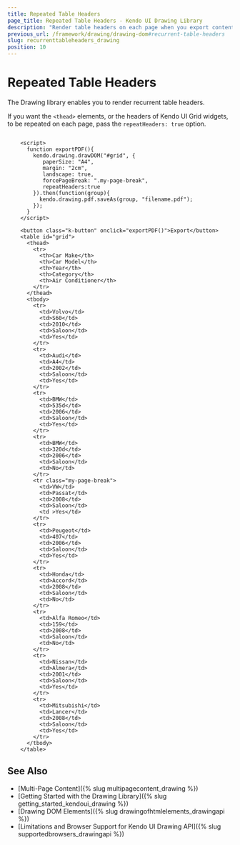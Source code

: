 ```yaml
---
title: Repeated Table Headers
page_title: Repeated Table Headers - Kendo UI Drawing Library
description: "Render table headers on each page when you export content in PDF with the Kendo UI Drawing library."
previous_url: /framework/drawing/drawing-dom#recurrent-table-headers
slug: recurrenttableheaders_drawing
position: 10
---
```


# Repeated Table Headers

The Drawing library enables you to render recurrent table headers.

If you want the `<thead>` elements, or the headers of Kendo UI Grid widgets, to be repeated on each page, pass the `repeatHeaders: true` option.

```dojo

    <script>
      function exportPDF(){
        kendo.drawing.drawDOM("#grid", {
           paperSize: "A4",
           margin: "2cm",
           landscape: true,
           forcePageBreak: ".my-page-break",
           repeatHeaders:true
        }).then(function(group){
          kendo.drawing.pdf.saveAs(group, "filename.pdf");
        });
      }
    </script>

    <button class="k-button" onclick="exportPDF()">Export</button>
    <table id="grid">
      <thead>
        <tr>
          <th>Car Make</th>
          <th>Car Model</th>
          <th>Year</th>
          <th>Category</th>
          <th>Air Conditioner</th>
        </tr>
      </thead>
      <tbody>
        <tr>
          <td>Volvo</td>
          <td>S60</td>
          <td>2010</td>
          <td>Saloon</td>
          <td>Yes</td>
        </tr>
        <tr>
          <td>Audi</td>
          <td>A4</td>
          <td>2002</td>
          <td>Saloon</td>
          <td>Yes</td>
        </tr>
        <tr>
          <td>BMW</td>
          <td>535d</td>
          <td>2006</td>
          <td>Saloon</td>
          <td>Yes</td>
        </tr>
        <tr>
          <td>BMW</td>
          <td>320d</td>
          <td>2006</td>
          <td>Saloon</td>
          <td>No</td>
        </tr>
        <tr class="my-page-break">
          <td>VW</td>
          <td>Passat</td>
          <td>2008</td>
          <td>Saloon</td>
          <td >Yes</td>
        </tr>
        <tr>
          <td>Peugeot</td>
          <td>407</td>
          <td>2006</td>
          <td>Saloon</td>
          <td>Yes</td>
        </tr>
        <tr>
          <td>Honda</td>
          <td>Accord</td>
          <td>2008</td>
          <td>Saloon</td>
          <td>No</td>
        </tr>
        <tr>
          <td>Alfa Romeo</td>
          <td>159</td>
          <td>2008</td>
          <td>Saloon</td>
          <td>No</td>
        </tr>
        <tr>
          <td>Nissan</td>
          <td>Almera</td>
          <td>2001</td>
          <td>Saloon</td>
          <td>Yes</td>
        </tr>
        <tr>
          <td>Mitsubishi</td>
          <td>Lancer</td>
          <td>2008</td>
          <td>Saloon</td>
          <td>Yes</td>
        </tr>
      </tbody>
    </table>
```

## See Also

* [Multi-Page Content]({% slug multipagecontent_drawing %})
* [Getting Started with the Drawing Library]({% slug getting_started_kendoui_drawing %})
* [Drawing DOM Elements]({% slug drawingofhtmlelements_drawingapi %})
* [Limitations and Browser Support for Kendo UI Drawing API]({% slug supportedbrowsers_drawingapi %})
